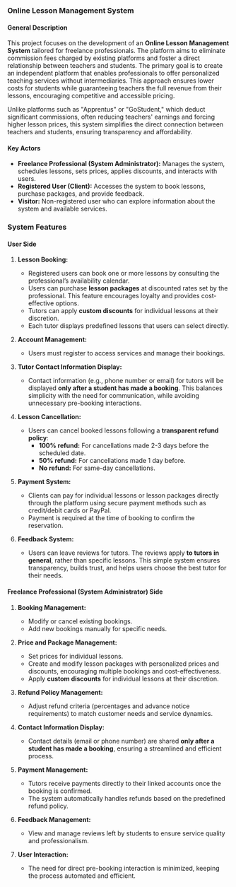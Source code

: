 ### Online Lesson Management System

#### General Description
This project focuses on the development of an **Online Lesson Management System** tailored for freelance professionals. The platform aims to eliminate commission fees charged by existing platforms and foster a direct relationship between teachers and students. The primary goal is to create an independent platform that enables professionals to offer personalized teaching services without intermediaries. This approach ensures lower costs for students while guaranteeing teachers the full revenue from their lessons, encouraging competitive and accessible pricing.

Unlike platforms such as "Apprentus" or "GoStudent," which deduct significant commissions, often reducing teachers' earnings and forcing higher lesson prices, this system simplifies the direct connection between teachers and students, ensuring transparency and affordability.

#### Key Actors
- **Freelance Professional (System Administrator):** Manages the system, schedules lessons, sets prices, applies discounts, and interacts with users.
- **Registered User (Client):** Accesses the system to book lessons, purchase packages, and provide feedback.
- **Visitor:** Non-registered user who can explore information about the system and available services.

### System Features

#### User Side
1. **Lesson Booking:**
   - Registered users can book one or more lessons by consulting the professional’s availability calendar.
   - Users can purchase **lesson packages** at discounted rates set by the professional. This feature encourages loyalty and provides cost-effective options.
   - Tutors can apply **custom discounts** for individual lessons at their discretion.
   - Each tutor displays predefined lessons that users can select directly.

2. **Account Management:**
   - Users must register to access services and manage their bookings.

3. **Tutor Contact Information Display:**
   - Contact information (e.g., phone number or email) for tutors will be displayed **only after a student has made a booking**. This balances simplicity with the need for communication, while avoiding unnecessary pre-booking interactions.

4. **Lesson Cancellation:**
   - Users can cancel booked lessons following a **transparent refund policy**:
     - **100% refund:** For cancellations made 2-3 days before the scheduled date.
     - **50% refund:** For cancellations made 1 day before.
     - **No refund:** For same-day cancellations.

5. **Payment System:**
   - Clients can pay for individual lessons or lesson packages directly through the platform using secure payment methods such as credit/debit cards or PayPal.
   - Payment is required at the time of booking to confirm the reservation.

6. **Feedback System:**
   - Users can leave reviews for tutors. The reviews apply **to tutors in general**, rather than specific lessons. This simple system ensures transparency, builds trust, and helps users choose the best tutor for their needs.

#### Freelance Professional (System Administrator) Side
1. **Booking Management:**
   - Modify or cancel existing bookings.
   - Add new bookings manually for specific needs.

2. **Price and Package Management:**
   - Set prices for individual lessons.
   - Create and modify lesson packages with personalized prices and discounts, encouraging multiple bookings and cost-effectiveness.
   - Apply **custom discounts** for individual lessons at their discretion.

3. **Refund Policy Management:**
   - Adjust refund criteria (percentages and advance notice requirements) to match customer needs and service dynamics.

4. **Contact Information Display:**
   - Contact details (email or phone number) are shared **only after a student has made a booking**, ensuring a streamlined and efficient process.

5. **Payment Management:**
   - Tutors receive payments directly to their linked accounts once the booking is confirmed.
   - The system automatically handles refunds based on the predefined refund policy.

6. **Feedback Management:**
   - View and manage reviews left by students to ensure service quality and professionalism.

7. **User Interaction:**
   - The need for direct pre-booking interaction is minimized, keeping the process automated and efficient.
